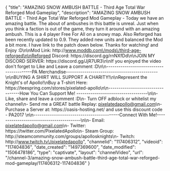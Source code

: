 {
    "title": "AMAZING SNOW AMBUSH BATTLE - Third Age Total War Reforged Mod Gameplay",
    "description": "AMAZING SNOW AMBUSH BATTLE - Third Age Total War Reforged Mod Gameplay - Today we have an amazing battle.  The about of ambushes in this battle is unreal.  Just when you think a faction is out of the game, they turn it around with an amazing ambush.  This is a 4 player Free For All on a snowy map.  Also Reforged has been recently updated to 0.9.  They added new units and balanced the Mod a bit more.  I have link to the patch down below.  Thanks for watching!  and Enjoy :D\n\nMod Link: http:\/\/www.moddb.com\/mods\/third-age-reforged\n\nReforged Discord: https:\/\/discord.gg\/rnNXfDd\n\nJOIN MY DISCORD SERVER: https:\/\/discord.gg\/JjR7UR3\n\nIf you enjoyed the video don't forget to Like and Leave a comment :D\n\n-----------------------------------------PA Merchandise---------------------------------------------\n\nBUYING A SHIRT WILL SUPPORT A CHARITY!\n\nRepresent the Knight's of Apollo!\nBuy a T-shirt Here: https:\/\/teespring.com\/stores\/pixelated-apollo\n\n----------------------------------How You Can Support Me! -----------------------------------\n\n- Like, share and leave a comment :D\n- Turn OFF adblock or whitelist my channel\n- Send me a GREAT battle Replay: pixelatedapollo@gmail.com\n- Purchase a Server at: https:\/\/oasis-hosting.net\/ and use this discount code - PA2017 \n\n------------------------------------------Connect With Me!-----------------------------------------\n\n- Email: pixelatedapollo@gmail.com\n- Twitter: https:\/\/twitter.com\/PixelatedApollo\n- Steam Group:  http:\/\/steamcommunity.com\/groups\/apollosknights\n- Twitch: http:\/\/www.twitch.tv\/pixelatedapollo",
    "channelid": "117406312",
    "videoid": "117404836",
    "date_created": "1497369600",
    "date_modified": "1506478186",
    "type": "captivate",
    "layout": "channelVideo",
    "url": "\/channel-3\/amazing-snow-ambush-battle-third-age-total-war-reforged-mod-gameplay\/117406312-117404836"
}